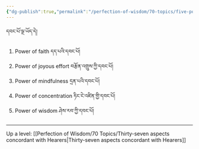 ```yaml
---
{"dg-publish":true,"permalink":"/perfection-of-wisdom/70-topics/five-powers/"}
---
```


དབང་པོ་ལྔ་ཡོད་དེ། 
1. Power of faith དད་པའི་དབང་པོ།
2. Power of joyous effort བརྩོན་འགྲུས་ཀྱི་དབང་པོ།
3. Power of mindfulness དྲན་པའི་དབང་པོ།
4. Power of concentration ཏིང་ངེ་འཛིན་གྱི་དབང་པོ།
5. Power of wisdom ཤེས་རབ་ཀྱི་དབང་པོ།

---
Up a level: [[Perfection of Wisdom/70 Topics/Thirty-seven aspects concordant with Hearers\|Thirty-seven aspects concordant with Hearers]]
